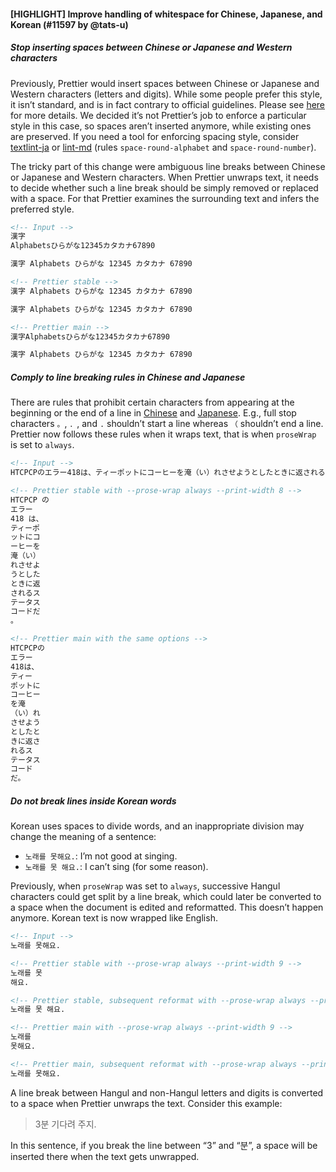 #### [HIGHLIGHT] Improve handling of whitespace for Chinese, Japanese, and Korean (#11597 by @tats-u)

##### Stop inserting spaces between Chinese or Japanese and Western characters

Previously, Prettier would insert spaces between Chinese or Japanese and Western characters (letters and digits). While some people prefer this style, it isn’t standard, and is in fact contrary to official guidelines. Please see [here](https://github.com/tats-u/prettier-plugin-md-nocjsp#why-this-plugin-is-needed) for more details. We decided it’s not Prettier’s job to enforce a particular style in this case, so spaces aren’t inserted anymore, while existing ones are preserved. If you need a tool for enforcing spacing style, consider [textlint-ja](https://github.com/textlint-ja/textlint-rule-preset-ja-spacing/tree/master/packages/textlint-rule-ja-space-between-half-and-full-width) or [lint-md](https://github.com/lint-md/lint-md) (rules `space-round-alphabet` and `space-round-number`).

The tricky part of this change were ambiguous line breaks between Chinese or Japanese and Western characters. When Prettier unwraps text, it needs to decide whether such a line break should be simply removed or replaced with a space. For that Prettier examines the surrounding text and infers the preferred style.

<!-- prettier-ignore -->
```markdown
<!-- Input -->
漢字
Alphabetsひらがな12345カタカナ67890

漢字 Alphabets ひらがな 12345 カタカナ 67890

<!-- Prettier stable -->
漢字 Alphabets ひらがな 12345 カタカナ 67890

漢字 Alphabets ひらがな 12345 カタカナ 67890

<!-- Prettier main -->
漢字Alphabetsひらがな12345カタカナ67890

漢字 Alphabets ひらがな 12345 カタカナ 67890
```

##### Comply to line breaking rules in Chinese and Japanese

There are rules that prohibit certain characters from appearing at the beginning or the end of a line in [Chinese](https://www.w3.org/TR/clreq/#prohibition_rules_for_line_start_end) and [Japanese](https://www.w3.org/TR/jlreq/#characters_not_starting_a_line). E.g., full stop characters `。`, `．`, and `.` shouldn’t start a line whereas `（` shouldn’t end a line. Prettier now follows these rules when it wraps text, that is when `proseWrap` is set to `always`.

<!-- prettier-ignore -->
```markdown
<!-- Input -->
HTCPCPのエラー418は、ティーポットにコーヒーを淹（い）れさせようとしたときに返されるステータスコードだ。

<!-- Prettier stable with --prose-wrap always --print-width 8 -->
HTCPCP の
エラー
418 は、
ティーポ
ットにコ
ーヒーを
淹（い）
れさせよ
うとした
ときに返
されるス
テータス
コードだ
。

<!-- Prettier main with the same options -->
HTCPCPの
エラー
418は、
ティー
ポットに
コーヒー
を淹
（い）れ
させよう
としたと
きに返さ
れるス
テータス
コード
だ。
```

##### Do not break lines inside Korean words

Korean uses spaces to divide words, and an inappropriate division may change the meaning of a sentence:

- `노래를 못해요.`: I’m not good at singing.
- `노래를 못 해요.`: I can’t sing (for some reason).

Previously, when `proseWrap` was set to `always`, successive Hangul characters could get split by a line break, which could later be converted to a space when the document is edited and reformatted. This doesn’t happen anymore. Korean text is now wrapped like English.

<!-- prettier-ignore -->
```markdown
<!-- Input -->
노래를 못해요.

<!-- Prettier stable with --prose-wrap always --print-width 9 -->
노래를 못
해요.

<!-- Prettier stable, subsequent reformat with --prose-wrap always --print-width 80 -->
노래를 못 해요.

<!-- Prettier main with --prose-wrap always --print-width 9 -->
노래를
못해요.

<!-- Prettier main, subsequent reformat with --prose-wrap always --print-width 80 -->
노래를 못해요.
```

A line break between Hangul and non-Hangul letters and digits is converted to a space when Prettier unwraps the text. Consider this example:

> 3분 기다려 주지.

In this sentence, if you break the line between “3” and “분”, a space will be inserted there when the text gets unwrapped.
